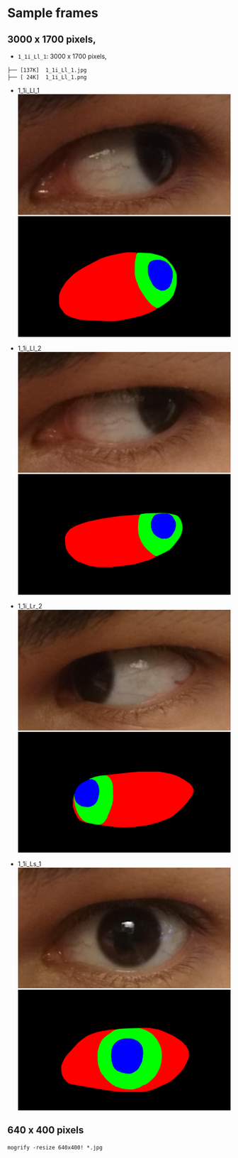 # Sample frames

## 3000 x 1700 pixels, 
* `1_1i_Ll_1`: 3000 x 1700 pixels, 
```
├── [137K]  1_1i_Ll_1.jpg
├── [ 24K]  1_1i_Ll_1.png
```
* 1_1i_Ll_1
![fig](test/images/1_1i_Ll_1.jpg)
![fig](test/masks/1_1i_Ll_1.png)

* 1_1i_Ll_2
![fig](test/images/1_1i_Ll_2.jpg)
![fig](test/masks/1_1i_Ll_2.png)

* 1_1i_Lr_2
![fig](test/images/1_1i_Lr_2.jpg)
![fig](test/masks/1_1i_Lr_2.png)

* 1_1i_Ls_1
![fig](test/images/1_1i_Ls_1.jpg)
![fig](test/masks/1_1i_Ls_1.png)

## 640 x 400 pixels
```
mogrify -resize 640x400! *.jpg 
```
